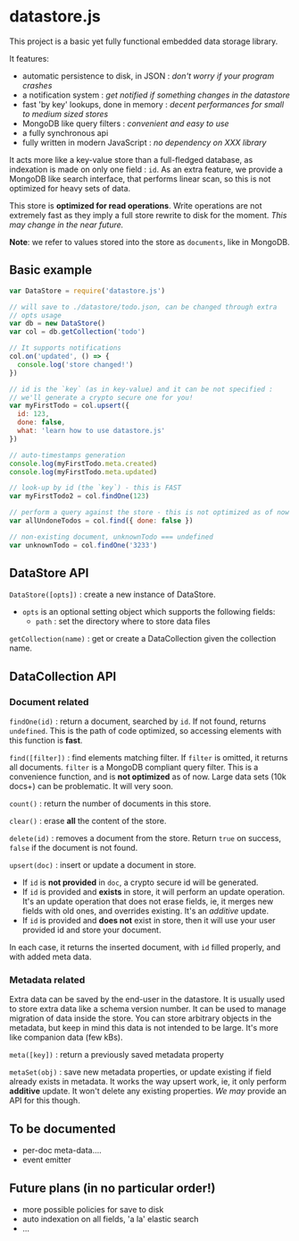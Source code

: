 # datastore.js

This project is a basic yet fully functional embedded data storage library.

It features:
- automatic persistence to disk, in JSON : *don't worry if your program crashes*
- a notification system : *get notified if something changes in the datastore*
- fast 'by key' lookups, done in memory : *decent performances for small to medium sized stores*
- MongoDB like query filters : *convenient and easy to use*
- a fully synchronous api
- fully written in modern JavaScript : *no dependency on XXX library*

It acts more like a key-value store than a full-fledged database, as indexation is made on only one field : `id`. As an extra feature, we provide a MongoDB like search interface, that performs linear scan, so this is not optimized for heavy sets of data.

This store is **optimized for read operations**. Write operations are not extremely fast as they imply a full store rewrite to disk for the moment. *This may change in the near future.*

**Note**: we refer to values stored into the store as `documents`, like in MongoDB.

## Basic example

```js
var DataStore = require('datastore.js')

// will save to ./datastore/todo.json, can be changed through extra
// opts usage
var db = new DataStore()
var col = db.getCollection('todo')

// It supports notifications
col.on('updated', () => {
  console.log('store changed!')
})

// id is the `key` (as in key-value) and it can be not specified :
// we'll generate a crypto secure one for you!
var myFirstTodo = col.upsert({
  id: 123,
  done: false,
  what: 'learn how to use datastore.js'
})

// auto-timestamps generation
console.log(myFirstTodo.meta.created)
console.log(myFirstTodo.meta.updated)

// look-up by id (the `key`) - this is FAST
var myFirstTodo2 = col.findOne(123)

// perform a query against the store - this is not optimized as of now
var allUndoneTodos = col.find({ done: false })

// non-existing document, unknownTodo === undefined
var unknownTodo = col.findOne('3233')
```

## DataStore API

`DataStore([opts])` : create a new instance of DataStore.

- `opts` is an optional setting object which supports the following fields:
  - `path` : set the directory where to store data files

`getCollection(name)` : get or create a DataCollection given the collection name.

## DataCollection API

### Document related

`findOne(id)` : return a document, searched by `id`. If not found, returns `undefined`. This is the path of code optimized, so accessing elements with this function is **fast**.

`find([filter])` : find elements matching filter. If `filter` is omitted, it returns all documents. `filter` is a MongoDB compliant query filter. This is a convenience function, and is **not optimized** as of now. Large data sets (10k docs+) can be problematic. It will very soon.

`count()` : return the number of documents in this store.

`clear()` : erase **all** the content of the store.

`delete(id)` : removes a document from the store. Return `true` on success, `false` if the document is not found.

`upsert(doc)` : insert or update a document in store.

- If `id` is **not provided** in `doc`, a crypto secure id will be generated.
- If `id` is provided and **exists** in store, it will perform an update operation. It's an update operation that does not erase fields, ie, it merges new fields with old ones, and overrides existing. It's an *additive* update.
- If `id` is provided and **does not** exist in store, then it will use your user provided id and store your document.

In each case, it returns the inserted document, with `id` filled properly, and with added meta data.

### Metadata related

Extra data can be saved by the end-user in the datastore. It is usually used to store extra data like a schema version number. It can be used to manage migration of data inside the store. You can store arbitrary objects in the metadata, but keep in mind this data is not intended to be large. It's more like companion data (few kBs).

`meta([key])` : return a previously saved metadata property

`metaSet(obj)` : save new metadata properties, or update existing if field already exists in metadata. It works the way upsert work, ie, it only perform **additive** update. It won't delete any existing properties. *We may* provide an API for this though.


## To be documented

- per-doc meta-data....
- event emitter

## Future plans (in no particular order!)

- more possible policies for save to disk
- auto indexation on all fields, 'a la' elastic search
- ...
